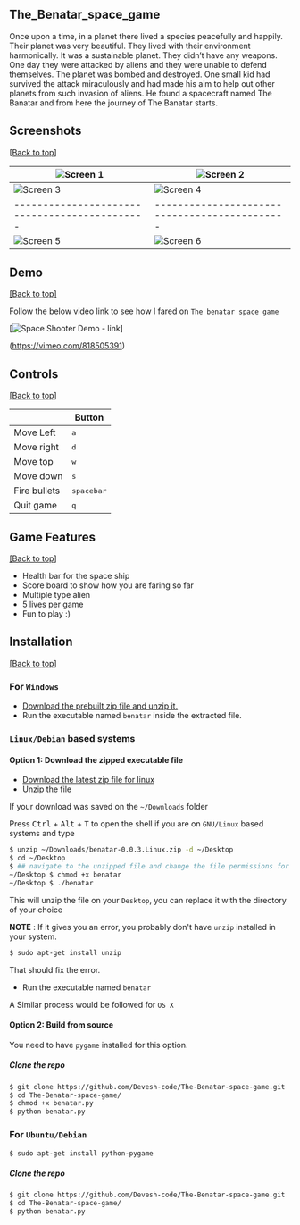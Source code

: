 ## The_Benatar_space_game

Once upon a time, in a planet there lived a species peacefully and happily. Their planet was very beautiful. They lived with their environment harmonically. It was a sustainable planet. They didn’t have any weapons. One day they were attacked by aliens and they were unable to defend themselves. The planet was bombed and destroyed. One small kid had survived the attack miraculously and had made his aim to help out other planets from such invasion of aliens. He found a spacecraft named The Banatar and from here the journey of The Banatar starts.

## Screenshots

[[Back to top]](https://github.com/Devesh-code/The-Benatar-space-game#The_Benatar_space_game)

| ![Screen 1](https://i.imgur.com/puDP3f8.jpg) | ![Screen 2](https://i.imgur.com/Xk0gO5i.jpg) |
|---------------------------------------------|---------------------------------------------|
| ![Screen 3](https://i.imgur.com/ik0DDxT.jpg) | ![Screen 4](https://i.imgur.com/8w5ydNf.jpg) |
|---------------------------------------------|---------------------------------------------|
| ![Screen 5](https://i.imgur.com/1vfMMXJ.jpg) | ![Screen 6](https://i.imgur.com/Sa7eDsF.jpg) |

## Demo

[[Back to top]](https://github.com/Devesh-code/The-Benatar-space-game#The_Benatar_space_game)

Follow the below video link to see how I fared on ``The benatar space game``

[![Space Shooter Demo - link](https://i.imgur.com/puDP3f8.jpg)]

(https://vimeo.com/818505391)

## Controls

[[Back to top]](https://github.com/Devesh-code/The-Benatar-space-game#The_Benatar_space_game)

|              | Button              |
|--------------|---------------------|
| Move Left    | <kbd>a</kbd>     |
| Move right   | <kbd>d</kbd>    |
| Move top     | <kbd>w</kbd>    |
| Move down    | <kbd>s</kbd>    |
| Fire bullets | <kbd>spacebar</kbd> |
| Quit game    | <kbd>q</kbd>      |

## Game Features

[[Back to top]](https://github.com/Devesh-code/The-Benatar-space-game#The_Benatar_space_game)

- Health bar for the space ship
- Score board to show how you are faring so far
- Multiple type alien 
- 5 lives per game
- Fun to play :)

## Installation

[[Back to top]](https://github.com/Devesh-code/The-Benatar-space-game#The_Benatar_space_game)

### For `Windows`

- [Download the prebuilt zip file and unzip it.](https://github.com/Devesh-code/The-Benatar-space-game/archive/refs/heads/main.zip)
- Run the executable named `benatar` inside the extracted file.

### `Linux/Debian` based systems

#### Option 1: Download the zipped executable file

- [Download the latest zip file for linux](https://github.com/Devesh-code/The-Benatar-space-game/archive/refs/heads/main.zip)
- Unzip the file

If your download was saved on the `~/Downloads` folder

Press <kbd>Ctrl</kbd> + <kbd>Alt</kbd> + <kbd>T</kbd> to open the shell if you are on `GNU/Linux` based systems and type

```bash
$ unzip ~/Downloads/benatar-0.0.3.Linux.zip -d ~/Desktop
$ cd ~/Desktop
$ ## navigate to the unzipped file and change the file permissions for the executable
~/Desktop $ chmod +x benatar
~/Desktop $ ./benatar
```

This will unzip the file on your `Desktop`, you can replace it with the directory of your choice

**NOTE** : If it gives you an error, you probably don't have `unzip` installed in your system.

```bash
$ sudo apt-get install unzip
```
That should fix the error.

- Run the executable named `benatar`

A Similar process would be followed for `OS X`

#### Option 2: Build from source

You need to have `pygame` installed for this option. 

##### Clone the repo
```sh
$ git clone https://github.com/Devesh-code/The-Benatar-space-game.git
$ cd The-Benatar-space-game/
$ chmod +x benatar.py
$ python benatar.py
```


### For `Ubuntu/Debian`

```bash
$ sudo apt-get install python-pygame
```

##### Clone the repo

```bash
$ git clone https://github.com/Devesh-code/The-Benatar-space-game.git
$ cd The-Benatar-space-game/ 
$ python benatar.py
```
